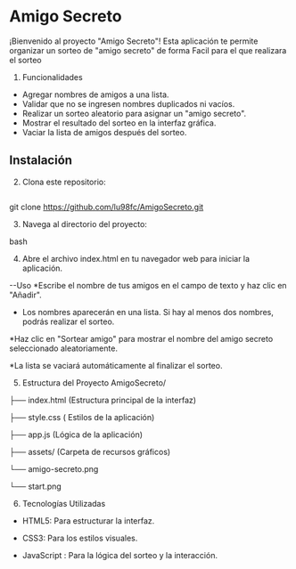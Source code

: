 # Amigo Secreto

¡Bienvenido al proyecto "Amigo Secreto"! Esta aplicación te permite organizar un sorteo de "amigo secreto" de forma Facil para el que realizara el sorteo

1. Funcionalidades

- Agregar nombres de amigos a una lista.
- Validar que no se ingresen nombres duplicados ni vacíos.
- Realizar un sorteo aleatorio para asignar un "amigo secreto".
- Mostrar el resultado del sorteo en la interfaz gráfica.
- Vaciar la lista de amigos después del sorteo.

## Instalación

2. Clona este repositorio:
   ```bash
git clone https://github.com/lu98fc/AmigoSecreto.git

3. Navega al directorio del proyecto:

bash

4. Abre el archivo index.html en tu navegador web para iniciar la aplicación.

--Uso
*Escribe el nombre de tus amigos en el campo de texto y haz clic en "Añadir".

* Los nombres aparecerán en una lista. Si hay al menos dos nombres, podrás realizar el sorteo.

*Haz clic en "Sortear amigo" para mostrar el nombre del amigo secreto seleccionado aleatoriamente.

*La lista se vaciará automáticamente al finalizar el sorteo.

5. Estructura del Proyecto
AmigoSecreto/

├── index.html       (Estructura principal de la interfaz) 

├── style.css        ( Estilos de la aplicación)

├── app.js           (Lógica de la aplicación)

├── assets/          (Carpeta de recursos gráficos)
          
   └── amigo-secreto.png 
   
   └── start.png 
  
6. Tecnologías Utilizadas

* HTML5: Para estructurar la interfaz.

* CSS3: Para los estilos visuales.

* JavaScript : Para la lógica del sorteo y la interacción.
